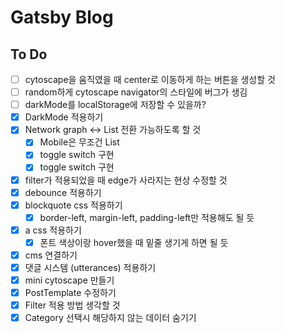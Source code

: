 # Gatsby Blog

## To Do

- [ ] cytoscape을 움직였을 때 center로 이동하게 하는 버튼을 생성할 것
- [ ] random하게 cytoscape navigator의 스타일에 버그가 생김
- [ ] darkMode를 localStorage에 저장할 수 있을까?
- [x] DarkMode 적용하기
- [x] Network graph <-> List 전환 가능하도록 할 것
  - [x] Mobile은 무조건 List
  - [x] toggle switch 구현
  - [x] toggle switch 구현
- [x] filter가 적용되었을 때 edge가 사라지는 현상 수정할 것
- [x] debounce 적용하기
- [x] blockquote css 적용하기
  - [x] border-left, margin-left, padding-left만 적용해도 될 듯
- [x] a css 적용하기
  - [x] 폰트 색상이랑 hover했을 때 밑줄 생기게 하면 될 듯
- [x] cms 연결하기
- [x] 댓글 시스템 (utterances) 적용하기
- [x] mini cytoscape 만들기
- [x] PostTemplate 수정하기
- [x] Filter 적용 방법 생각할 것
- [x] Category 선택시 해당하지 않는 데이터 숨기기
